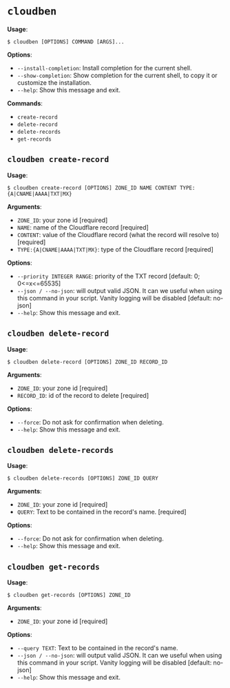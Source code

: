 # `cloudben`

**Usage**:

```console
$ cloudben [OPTIONS] COMMAND [ARGS]...
```

**Options**:

* `--install-completion`: Install completion for the current shell.
* `--show-completion`: Show completion for the current shell, to copy it or customize the installation.
* `--help`: Show this message and exit.

**Commands**:

* `create-record`
* `delete-record`
* `delete-records`
* `get-records`

## `cloudben create-record`

**Usage**:

```console
$ cloudben create-record [OPTIONS] ZONE_ID NAME CONTENT TYPE:{A|CNAME|AAAA|TXT|MX}
```

**Arguments**:

* `ZONE_ID`: your zone id  [required]
* `NAME`: name of the Cloudflare record  [required]
* `CONTENT`: value of the Cloudflare record (what the record will resolve to)  [required]
* `TYPE:{A|CNAME|AAAA|TXT|MX}`: type of the Cloudflare record  [required]

**Options**:

* `--priority INTEGER RANGE`: priority of the TXT record  [default: 0; 0<=x<=65535]
* `--json / --no-json`: will output valid JSON. It can we useful when using this command in your script. Vanity logging will be disabled  [default: no-json]
* `--help`: Show this message and exit.

## `cloudben delete-record`

**Usage**:

```console
$ cloudben delete-record [OPTIONS] ZONE_ID RECORD_ID
```

**Arguments**:

* `ZONE_ID`: your zone id  [required]
* `RECORD_ID`: id of the record to delete  [required]

**Options**:

* `--force`: Do not ask for confirmation when deleting.
* `--help`: Show this message and exit.

## `cloudben delete-records`

**Usage**:

```console
$ cloudben delete-records [OPTIONS] ZONE_ID QUERY
```

**Arguments**:

* `ZONE_ID`: your zone id  [required]
* `QUERY`: Text to be contained in the record's name.  [required]

**Options**:

* `--force`: Do not ask for confirmation when deleting.
* `--help`: Show this message and exit.

## `cloudben get-records`

**Usage**:

```console
$ cloudben get-records [OPTIONS] ZONE_ID
```

**Arguments**:

* `ZONE_ID`: your zone id  [required]

**Options**:

* `--query TEXT`: Text to be contained in the record's name.
* `--json / --no-json`: will output valid JSON. It can we useful when using this command in your script. Vanity logging will be disabled  [default: no-json]
* `--help`: Show this message and exit.
